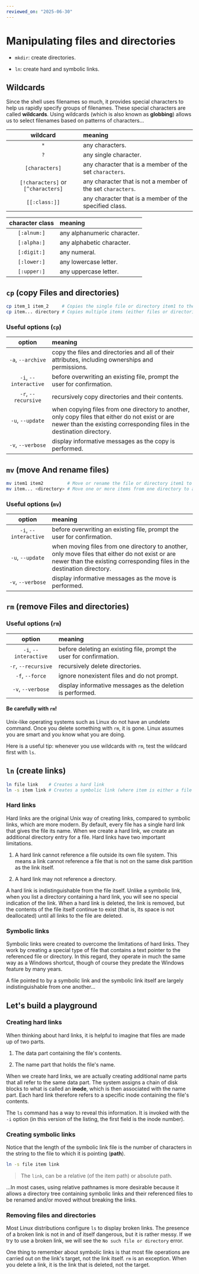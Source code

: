 ```yaml
---
reviewed_on: "2025-06-30"
---
```


# Manipulating files and directories

- `mkdir`: create directories.

- `ln`: create hard and symbolic links.

## Wildcards

Since the shell uses filenames so much, it provides special characters to help us rapidly specify groups of filenames. These special characters are called **wildcards**. Using wildcards (which is also known as **globbing**) allows us to select filenames based on patterns of characters...

|              wildcard              | meaning                                                     |
|:----------------------------------:|:----------------------------------------------------------- |
|                `*`                 | any characters.                                             |
|                `?`                 | any single character.                                       |
|           `[characters]`           | any character that is a member of the set `characters`.     |
| `[!characters]` or `[^characters]` | any character that is not a member of the set `characters`. |
|           `[[:class:]]`            | any character that is a member of the specified class.      |

| character class | meaning                     |
|:---------------:|:--------------------------- |
|   `[:alnum:]`   | any alphanumeric character. |
|   `[:alpha:]`   | any alphabetic character.   |
|   `[:digit:]`   | any numeral.                |
|   `[:lower:]`   | any lowercase letter.       |
|   `[:upper:]`   | any uppercase letter.       |

## `cp` (copy Files and directories)

```bash
cp item_1 item_2     # Copies the single file or directory item1 to the file or directory item2
cp item... directory # Copies multiple items (either files or directories) into a directory
```

### Useful options (`cp`)

|        option         | meaning                                                                                                                                                                     |
|:---------------------:|:--------------------------------------------------------------------------------------------------------------------------------------------------------------------------- |
|   `-a`, `--archive`   | copy the files and directories and all of their attributes, including ownerships and permissions.                                                                           |
| `-i`, `--interactive` | before overwriting an existing file, prompt the user for confirmation.                                                                                                      |
|  `-r`, `--recursive`  | recursively copy directories and their contents.                                                                                                                            |
|   `-u`, `--update`    | when copying files from one directory to another, only copy files that either do not exist or are newer than the existing corresponding files in the destination directory. |
|   `-v`, `--verbose`   | display informative messages as the copy is performed.                                                                                                                      |

## `mv` (move And rename files)

```bash
mv item1 item2         # Move or rename the file or directory item1 to item2
mv item... <directory> # Move one or more items from one directory to another.
```

### Useful options (`mv`)

|        option         | meaning                                                                                                                                                                    |
|:---------------------:|:-------------------------------------------------------------------------------------------------------------------------------------------------------------------------- |
| `-i`, `--interactive` | before overwriting an existing file, prompt the user for confirmation.                                                                                                     |
|   `-u`, `--update`    | when moving files from one directory to another, only move files that either do not exist or are newer than the existing corresponding files in the destination directory. |
|   `-v`, `--verbose`   | display informative messages as the move is performed.                                                                                                                     |

## `rm` (remove Files and directories)

### Useful options (`rm`)

|        option         | meaning                                                             |
|:---------------------:|:------------------------------------------------------------------- |
| `-i`, `--interactive` | before deleting an existing file, prompt the user for confirmation. |
|  `-r`, `--recursive`  | recursively delete directories.                                     |
|    `-f`, `--force`    | ignore nonexistent files and do not prompt.                         |
|   `-v`, `--verbose`   | display informative messages as the deletion is performed.          |

#### Be carefully with `rm`!

Unix-like operating systems such as Linux do not have an undelete command. Once you delete something with `rm`, it is gone. Linux assumes you are smart and you know what you are doing.

Here is a useful tip: whenever you use wildcards with `rm`, test the wildcard first with `ls`.

## `ln` (create links)

```bash
ln file link    # Creates a hard link
ln -s item link # Creates a symbolic link (where item is either a file or a directory)
```

### Hard links

Hard links are the original Unix way of creating links, compared to symbolic links, which are more modern. By default, every file has a single hard link that gives the file its name. When we create a hard link, we create an additional directory entry for a file. Hard links have two important limitations.

1. A hard link cannot reference a file outside its own file system. This means a link cannot reference a file that is not on the same disk partition as the link itself.

2. A hard link may not reference a directory.

A hard link is indistinguishable from the file itself. Unlike a symbolic link, when you list a directory containing a hard link, you will see no special indication of the link. When a hard link is deleted, the link is removed, but the contents of the file itself continue to exist (that is, its space is not deallocated) until all links to the file are deleted.

### Symbolic links

Symbolic links were created to overcome the limitations of hard links. They work by creating a special type of file that contains a text pointer to the referenced file or directory. In this regard, they operate in much the same way as a Windows shortcut, though of course they predate the Windows feature by many years.

A file pointed to by a symbolic link and the symbolic link itself are largely indistinguishable from one another...

## Let's build a playground

### Creating hard links

When thinking about hard links, it is helpful to imagine that files are made up of two parts.

1. The data part containing the file's contents.

2. The name part that holds the file's name.

When we create hard links, we are actually creating additional name parts that all refer to the same data part. The system assigns a chain of disk blocks to what is called an **inode**, which is then associated with the name part. Each hard link therefore refers to a specific inode containing the file's contents.

The `ls` command has a way to reveal this information. It is invoked with the `-i` option (in this version of the listing, the first field is the inode number).

### Creating symbolic links

Notice that the length of the symbolic link file is the number of characters in the string to the file to which it is pointing (**path**).

```bash
ln -s file item link
```

> The `link`, can be a relative (of the item path) or absolute path.

...In most cases, using relative pathnames is more desirable because it allows a directory tree containing symbolic links and their referenced files to be renamed and/or moved without breaking the links.

### Removing files and directories

Most Linux distributions configure `ls` to display broken links. The presence of a broken link is not in and of itself dangerous, but it is rather messy. If we try to use a broken link, we will see the `No such file or directory` error.

One thing to remember about symbolic links is that most file operations are carried out on the link's target, not the link itself. `rm` is an exception. When you delete a link, it is the link that is deleted, not the target.

